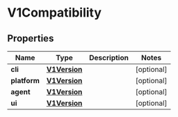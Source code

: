 

# V1Compatibility


## Properties

| Name | Type | Description | Notes |
|------------ | ------------- | ------------- | -------------|
|**cli** | [**V1Version**](V1Version.md) |  |  [optional] |
|**platform** | [**V1Version**](V1Version.md) |  |  [optional] |
|**agent** | [**V1Version**](V1Version.md) |  |  [optional] |
|**ui** | [**V1Version**](V1Version.md) |  |  [optional] |




